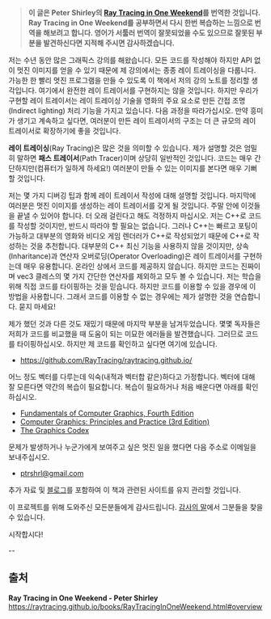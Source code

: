 > **이 글은 Peter Shirley의 [Ray Tracing in One Weekend](https://raytracing.github.io/books/RayTracingInOneWeekend.html)를 번역한 것입니다.
> Ray Tracing in One Weekend를 공부하면서 다시 한번 복습하는 느낌으로 번역을 해보려고 합니다. 영어가 서툴러 번역이 잘못되었을 수도 있으므로 잘못된 부분을 발견하신다면 지적해 주시면 감사하겠습니다.**

저는 수년 동안 많은 그래픽스 강의를 해왔습니다. 모든 코드를 작성해야 하지만 API 없이 멋진 이미지를 얻을 수 있기 때문에 제 강의에서는 종종 레이 트레이싱을 다룹니다. 가능한 한 빨리 멋진 프로그램을 만들 수 있도록 이 책에서 저의 강의 노트를 정리할 생각입니다. 여기에서 완전한 레이 트레이서를 구현하지는 않을 것입니다. 하지만 우리가 구현할 레이 트레이서는 레이 트레이싱 기술을 영화의 주요 요소로 만든 간접 조명(Indirect lighting) 처리 기능을 가지고 있습니다. 다음 과정을 따라가십시오. 만약 흥미가 생기고 계속하고 싶다면, 여러분이 만든 레이 트레이서의 구조는 더 큰 규모의 레이 트레이서로 확장하기에 좋을 것입니다.
</br>

**레이 트레이싱**(Ray Tracing)은 많은 것을 의미할 수 있습니다. 제가 설명할 것은 엄밀히 말하면 **패스 트레이서**(Path Tracer)이며 상당히 일반적인 것입니다. 코드는 매우 간단하지만(컴퓨터가 일하게 하세요!) 여러분이 만들 수 있는 이미지를 본다면 매우 기뻐할 것입니다.
</br>

저는 몇 가지 디버깅 팁과 함께 레이 트레이서 작성에 대해 설명할 것입니다. 마지막에 여러분은 멋진 이미지를 생성하는 레이 트레이서를 갖게 될 것입니다. 주말 안에 이것들을 끝낼 수 있어야 합니다. 더 오래 걸린다고 해도 걱정하지 마십시오. 저는 C++로 코드를 작성할 것이지만, 반드시 따라야 할 필요는 없습니다. 그러나 C++는 빠르고 포팅이 가능하고 대부분의 영화와 비디오 게임 렌더러가 C++로 작성되었기 때문에 C++로 작성하는 것을 추천합니다. 대부분의 C++ 최신 기능을 사용하지 않을 것이지만, 상속(Inharitance)과 연산자 오버로딩(Operator Overloading)은 레이 트레이서를 구현하는데 매우 유용합니다. 온라인 상에서 코드를 제공하지 않습니다. 하지만 코드는 진짜이며 vec3 클레스의 몇 가지 간단한 연산자를 제외하고 모두 볼 수 있습니다. 저는 학습을 위해 직접 코드를 타이핑하는 것을 믿습니다. 하지만 코드를 이용할 수 있을 경우에 이 방법을 사용합니다. 그래서 코드를 이용할 수 없는 경우에는 제가 설명한 것을 연습합니다. 묻지 마세요!
</br>

제가 했던 것과 다른 것도 재밌기 때문에 마지막 부분을 남겨두었습니다. 몇몇 독자들은 저희가 코드를 비교했을 때 도움이 되는 미묘한 에러들을 발견했습니다. 그러므로 코드를 타이핑하십시오. 하지만 제 코드를 확인하고 싶다면 여기에 있습니다.

- https://github.com/RayTracing/raytracing.github.io/
  </br>

어느 정도 벡터를 다루는데 익숙(내적과 벡터합 같은)하다고 가정합니다. 벡터에 대해 잘 모른다면 약간의 복습이 필요합니다. 복습이 필요하거나 처음 배운다면 아래를 확인하십시오.

- [Fundamentals of Computer Graphics, Fourth Edition](https://www.amazon.com/gp/product/1482229390/ref=as_li_tl?ie=UTF8&camp=1789&creative=9325&creativeASIN=1482229390&linkCode=as2&tag=inonwe09-20&linkId=FYWORJLWAJOLB3L5)
- [Computer Graphics: Principles and Practice (3rd Edition)](https://www.amazon.com/gp/product/0321399528/ref=as_li_tl?ie=UTF8&camp=1789&creative=9325&creativeASIN=0321399528&linkCode=as2&tag=inonwe09-20&linkId=HQRNNI5TVG2IVRMT)
- [The Graphics Codex](http://graphicscodex.com/)
  </br>

문제가 발생하거나 누군가에게 보여주고 싶은 멋진 일을 했다면 다음 주소로 이메일을 보내주십시오.

- ptrshrl@gmail.com
  </br>

추가 자료 및 [블로그](https://in1weekend.blogspot.com/)를 포함하여 이 책과 관련된 사이트를 유지 관리할 것입니다.
</br>

이 프로젝트를 위해 도와주신 모든분들에게 감사드립니다. [감사의 말](https://raytracing.github.io/books/RayTracingInOneWeekend.html#acknowledgments)에서 그분들을 찾을 수 있습니다.

시작합시다!
</br>

--

## 출처

**Ray Tracing in One Weekend - Peter Shirley**
https://raytracing.github.io/books/RayTracingInOneWeekend.html#overview
